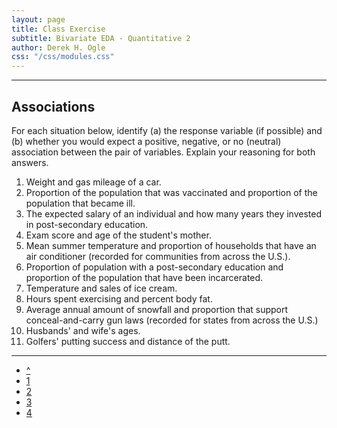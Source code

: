 ```yaml
---
layout: page
title: Class Exercise
subtitle: Bivariate EDA - Quantitative 2
author: Derek H. Ogle
css: "/css/modules.css"
---
```

----

## Associations

For each situation below, identify (a) the response variable (if possible) and (b) whether you would expect a positive, negative, or no (neutral) association between the pair of variables.  Explain your reasoning for both answers.

1. Weight and gas mileage of a car.
1. Proportion of the population that was vaccinated and proportion of the population that became ill.
1. The expected salary of an individual and how many years they invested in post-secondary education.
1. Exam score and age of the student's mother.
1. Mean summer temperature and proportion of households that have an air conditioner (recorded for communities from across the U.S.).
1. Proportion of population with a post-secondary education and proportion of the population that have been incarcerated.
1. Temperature and sales of ice cream.
1. Hours spent exercising and percent body fat.
1. Average annual amount of snowfall and proportion that support conceal-and-carry gun laws (recorded for states from across the U.S.)
1. Husbands' and wife's ages.
1. Golfers' putting success and distance of the putt.

----

<div class="text-center">
<ul class="pagination pagination-lg">
  <li><a href="BEDAQuant.html">^</a></li>
  <li><a href="BEDAQuant_CE1.html">1</a></li>
  <li class="active"><a href="#">2</a></li>
  <li><a href="BEDAQuant_CE3.html">3</a></li>
  <li><a href="BEDAQuant_CE4.html">4</a></li>
</ul>
